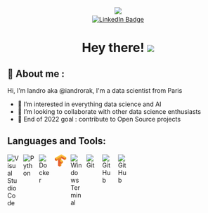 <div id="header" align="center">
    <img src="https://media.giphy.com/media/3kPDmoWdBpQPNhCnUG/giphy.gif" width="100"/>
    <div id="badges">
        <a href="https://www.linkedin.com/in/iandro-rak/">
        <img src="https://img.shields.io/badge/LinkedIn-blue?style=for-the-badge&logo=linkedin&logoColor=white" alt="LinkedIn Badge"/>
        </a>
    </div>
    <h1>
        Hey there!
        <img src="https://media.giphy.com/media/hvRJCLFzcasrR4ia7z/giphy.gif" width="30px"/>
    </h1>
</div>

## 🙋 About me :

Hi, I’m Iandro aka @iandrorak, I'm a data scientist from Paris

- 👀 I’m interested in everything data science and AI
- 💞️ I’m looking to collaborate with other data science enthusiasts
- 🎯 End of 2022 goal : contribute to Open Source projects 

## Languages and Tools:

<img align="left" alt="Visual Studio Code" width="26px" src="https://cdn.jsdelivr.net/gh/devicons/devicon/icons/vscode/vscode-original.svg" style="padding-right:10px;" />
<img align="left" alt="Python" width="26px" src="https://www.clipartmax.com/png/small/279-2791029_python-icon-python-logo.png" style="padding-right:10px;" />
<img align="left" alt="Docker" width="26px" src="https://www.clipartmax.com/png/small/147-1470030_docker-for-arm-docker-image-icon-png.png" style="padding-right:10px;" />
<img align="left" alt="TensorFlow" width="26px" src="./src/tensorflow.png" style="padding-right:10px;" />
<img align="left" alt="Windows Terminal" width="26px" src="https://upload.wikimedia.org/wikipedia/commons/thumb/5/51/Windows_Terminal_logo.svg/48px-Windows_Terminal_logo.svg.png?20210811075510" style="padding-right:10px;" />
<img align="left" alt="Git" width="26px" src="https://cdn.jsdelivr.net/gh/devicons/devicon/icons/git/git-original.svg" style="padding-right:10px;" />
<img align="left" alt="GitHub" width="26px" src="https://user-images.githubusercontent.com/3369400/139447912-e0f43f33-6d9f-45f8-be46-2df5bbc91289.png" style="padding-right:10px;" />
<img align="left" alt="GitHub" width="26px" src="https://user-images.githubusercontent.com/3369400/139448065-39a229ba-4b06-434b-bc67-616e2ed80c8f.png" style="padding-right:10px;" />

<!---
iandrorak/iandrorak is a ✨ special ✨ repository because its `README.md` (this file) appears on your GitHub profile.
You can click the Preview link to take a look at your changes.
--->
